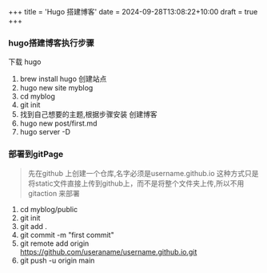 +++
title = 'Hugo 搭建博客'
date = 2024-09-28T13:08:22+10:00
draft = true
+++
### hugo搭建博客执行步骤
下载 hugo
1. brew install hugo
创建站点
1. hugo new site myblog
2. cd myblog
3. git init
4. 找到自己想要的主题,根据步骤安装
创建博客
1. hugo new post/first.md 
2. hugo server -D
   
### 部署到gitPage 
> 先在github 上创建一个仓库,名字必须是username.github.io
> 这种方式只是将static文件直接上传到github上，而不是将整个文件夹上传,所以不用gitaction 来部署
1. cd myblog/public
2. git init
3. git add .
4. git commit -m "first commit"
5. git remote add origin https://github.com/useraname/username.github.io.git
6. git push -u origin main

